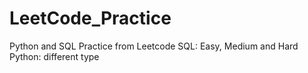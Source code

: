 # LeetCode_Practice
 Python and SQL Practice from Leetcode
 SQL: Easy, Medium and Hard
 Python: different type